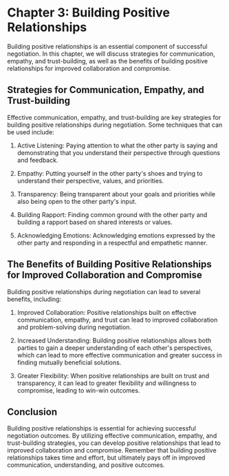 Chapter 3: Building Positive Relationships
==========================================

Building positive relationships is an essential component of successful negotiation. In this chapter, we will discuss strategies for communication, empathy, and trust-building, as well as the benefits of building positive relationships for improved collaboration and compromise.

Strategies for Communication, Empathy, and Trust-building
---------------------------------------------------------

Effective communication, empathy, and trust-building are key strategies for building positive relationships during negotiation. Some techniques that can be used include:

1. Active Listening: Paying attention to what the other party is saying and demonstrating that you understand their perspective through questions and feedback.

2. Empathy: Putting yourself in the other party's shoes and trying to understand their perspective, values, and priorities.

3. Transparency: Being transparent about your goals and priorities while also being open to the other party's input.

4. Building Rapport: Finding common ground with the other party and building a rapport based on shared interests or values.

5. Acknowledging Emotions: Acknowledging emotions expressed by the other party and responding in a respectful and empathetic manner.

The Benefits of Building Positive Relationships for Improved Collaboration and Compromise
-----------------------------------------------------------------------------------------

Building positive relationships during negotiation can lead to several benefits, including:

1. Improved Collaboration: Positive relationships built on effective communication, empathy, and trust can lead to improved collaboration and problem-solving during negotiation.

2. Increased Understanding: Building positive relationships allows both parties to gain a deeper understanding of each other's perspectives, which can lead to more effective communication and greater success in finding mutually beneficial solutions.

3. Greater Flexibility: When positive relationships are built on trust and transparency, it can lead to greater flexibility and willingness to compromise, leading to win-win outcomes.

Conclusion
----------

Building positive relationships is essential for achieving successful negotiation outcomes. By utilizing effective communication, empathy, and trust-building strategies, you can develop positive relationships that lead to improved collaboration and compromise. Remember that building positive relationships takes time and effort, but ultimately pays off in improved communication, understanding, and positive outcomes.
